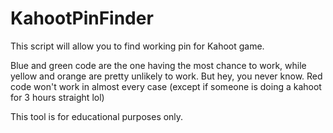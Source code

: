 # KahootPinFinder

This script will allow you to find working pin for Kahoot game. 

Blue and green code are the one having the most chance to work, while yellow and orange are pretty unlikely to work. But hey, you never know.
Red code won't work in almost every case (except if someone is doing a kahoot for 3 hours straight lol)



This tool is for educational purposes only.
